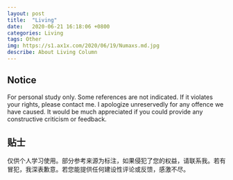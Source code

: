 ```yaml
---
layout: post
title:  "Living"
date:   2020-06-21 16:18:06 +0800
categories: Living
tags: Other
img: https://s1.ax1x.com/2020/06/19/Numaxs.md.jpg
describe: About Living Column
---
```




## Notice

For personal study only. Some references are not indicated. If it violates your rights, please contact me. I apologize unreservedly for any offence we have caused. It would be much appreciated if you could provide any constructive criticism or feedback.



## 贴士

仅供个人学习使用。部分参考来源为标注，如果侵犯了您的权益，请联系我。若有冒犯，我深表歉意。若您能提供任何建设性评论或反馈，感激不尽。